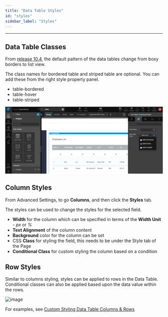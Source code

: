 ```yaml
---
title: "Data Table Styles"
id: "styles"
sidebar_label: "Styles"
---
```

---

## Data Table Classes

From [release 10.4](/learn/wavemaker-release-notes/v10-4-0), the default pattern of the data tables change from boxy borders to list view.

The class names for bordered table and striped table are optional. You can add these from the right style property panel.

- table-bordered
- table-hover
- table-striped

![datatable styles](/learn/assets/datatable-styles.png)

## Column Styles

From Advanced Settings, to go **Columns**, and then click the **Styles** tab.

The styles can be used to change the styles for the selected field.

- **Width** for the column which can be specified in terms of the **Width Unit** - _px_ or _%_
- **Text Alignment** of the column content
- **Background** color for the column can be set
- CSS **Class** for styling the field, this needs to be under the Style tab of the Page
- **Conditional Class** for custom styling the column based on a condition

## Row Styles

Similar to columns styling, styles can be applied to rows in the Data Table. Conditional classes can also be applied based upon the data value within the rows.

![image](/learn/assets/datatablestyle.png)

For examples, see [Custom Styling Data Table Columns & Rows](/learn/how-tos/data-table-styling/)